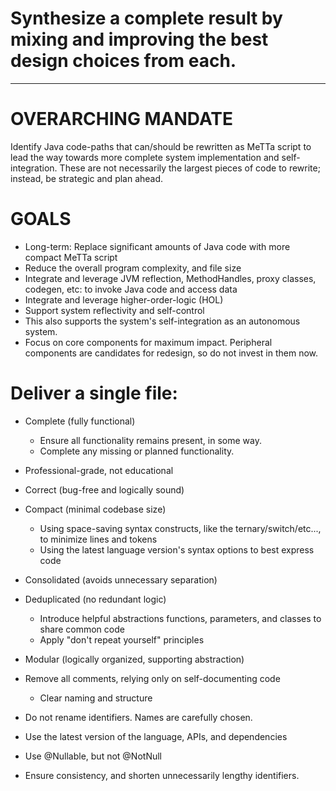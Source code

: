 # Synthesize a complete result by mixing and improving the best design choices from each.

----

# OVERARCHING MANDATE
Identify Java code-paths that can/should be rewritten as MeTTa script to lead the way towards more complete system implementation and self-integration.  These are not necessarily the largest pieces of code to rewrite; instead, be strategic and plan ahead.

# GOALS
- Long-term: Replace significant amounts of Java code with more compact MeTTa script
- Reduce the overall program complexity, and file size
- Integrate and leverage JVM reflection, MethodHandles, proxy classes, codegen, etc: to invoke Java code and access data
- Integrate and leverage higher-order-logic (HOL)
- Support system reflectivity and self-control
- This also supports the system's self-integration as an autonomous system.
- Focus on core components for maximum impact.  Peripheral components are candidates for redesign, so do not invest in them now.

# Deliver a single file:
 - Complete (fully functional)
    - Ensure all functionality remains present, in some way.  
    - Complete any missing or planned functionality.
 - Professional-grade, not educational
 - Correct (bug-free and logically sound)
 - Compact (minimal codebase size)
   - Using space-saving syntax constructs, like the ternary/switch/etc..., to minimize lines and tokens
   - Using the latest language version's syntax options to best express code 
 - Consolidated (avoids unnecessary separation)
 - Deduplicated (no redundant logic)
   - Introduce helpful abstractions functions, parameters, and classes to share common code  
   - Apply "don't repeat yourself" principles
 - Modular (logically organized, supporting abstraction)
 - Remove all comments, relying only on self-documenting code
   - Clear naming and structure 
 - Do not rename identifiers. Names are carefully chosen.
 - Use the latest version of the language, APIs, and dependencies


- Use @Nullable, but not @NotNull
- Ensure consistency, and shorten unnecessarily lengthy identifiers.
